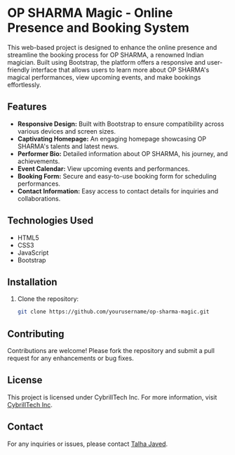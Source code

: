 # OP SHARMA Magic - Online Presence and Booking System

This web-based project is designed to enhance the online presence and streamline the booking process for OP SHARMA, a renowned Indian magician. Built using Bootstrap, the platform offers a responsive and user-friendly interface that allows users to learn more about OP SHARMA's magical performances, view upcoming events, and make bookings effortlessly.

## Features

- **Responsive Design:** Built with Bootstrap to ensure compatibility across various devices and screen sizes.
- **Captivating Homepage:** An engaging homepage showcasing OP SHARMA's talents and latest news.
- **Performer Bio:** Detailed information about OP SHARMA, his journey, and achievements.
- **Event Calendar:** View upcoming events and performances.
- **Booking Form:** Secure and easy-to-use booking form for scheduling performances.
- **Contact Information:** Easy access to contact details for inquiries and collaborations.

## Technologies Used

- HTML5
- CSS3
- JavaScript
- Bootstrap

## Installation

1. Clone the repository:
   ```sh
   git clone https://github.com/yourusername/op-sharma-magic.git

## Contributing

Contributions are welcome! Please fork the repository and submit a pull request for any enhancements or bug fixes.

## License

This project is licensed under CybrillTech Inc. For more information, visit [CybrillTech Inc](http://cybrilltech.com/).

## Contact

For any inquiries or issues, please contact [Talha Javed](mailto:talhajaved,info@gmail.com).
